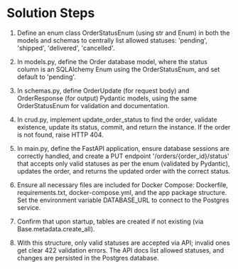 # Solution Steps

1. Define an enum class OrderStatusEnum (using str and Enum) in both the models and schemas to centrally list allowed statuses: 'pending', 'shipped', 'delivered', 'cancelled'.

2. In models.py, define the Order database model, where the status column is an SQLAlchemy Enum using the OrderStatusEnum, and set default to 'pending'.

3. In schemas.py, define OrderUpdate (for request body) and OrderResponse (for output) Pydantic models, using the same OrderStatusEnum for validation and documentation.

4. In crud.py, implement update_order_status to find the order, validate existence, update its status, commit, and return the instance. If the order is not found, raise HTTP 404.

5. In main.py, define the FastAPI application, ensure database sessions are correctly handled, and create a PUT endpoint '/orders/{order_id}/status' that accepts only valid statuses as per the enum (validated by Pydantic), updates the order, and returns the updated order with the correct status.

6. Ensure all necessary files are included for Docker Compose: Dockerfile, requirements.txt, docker-compose.yml, and the app package structure. Set the environment variable DATABASE_URL to connect to the Postgres service.

7. Confirm that upon startup, tables are created if not existing (via Base.metadata.create_all).

8. With this structure, only valid statuses are accepted via API; invalid ones get clear 422 validation errors. The API docs list allowed statuses, and changes are persisted in the Postgres database.

